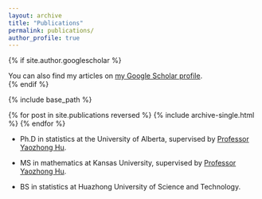 ```yaml
---
layout: archive
title: "Publications"
permalink: publications/
author_profile: true
---
```


{% if site.author.googlescholar %}
  <div class="wordwrap">You can also find my articles on <a href="{{site.author.googlescholar}}">my Google Scholar profile</a>.</div>
{% endif %}

{% include base_path %}

{% for post in site.publications reversed %}
  {% include archive-single.html %}
{% endfor %}



* Ph.D in statistics at the University of Alberta, supervised by [Professor Yaozhong Hu](https://sites.ualberta.ca/~yaozhong/).

* MS in mathematics at Kansas University, supervised by [Professor Yaozhong Hu](https://sites.ualberta.ca/~yaozhong/).

* BS in statistics at Huazhong University of Science and Technology.

